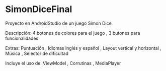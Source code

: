 # SimonDiceFinal
Proyecto en AndroidStudio de un juego Simon Dice

Descripción:
4 botones de colores para el juego ,
3 butones para funcionalidades

Extras:
Puntuación ,
Idiomas inglés y español ,
Layout vertical y horizontal ,
Música ,
Selector de dificultad

Incluye el uso de:
ViewModel ,
Corrutinas ,
MediaPlayer
